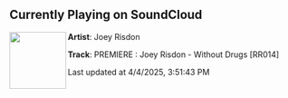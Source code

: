 ## Currently Playing on SoundCloud

[<img align="left" width="100" src="https://i1.sndcdn.com/artworks-aPcHhq0OtNBzu5kT-dgnRKA-t500x500.jpg">](https://soundcloud.com/dur_label/premiere-joey-risdon-without-drugs-rr014?in=saxurn/sets/blissed-out/)

**Artist**: Joey Risdon 

**Track**: PREMIERE : Joey Risdon - Without Drugs [RR014]

Last updated at 4/4/2025, 3:51:43 PM
